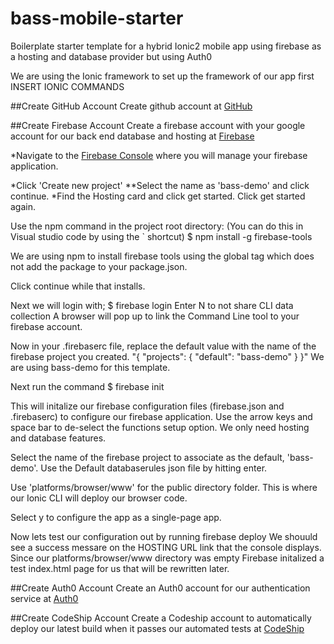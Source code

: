 # bass-mobile-starter
Boilerplate starter template for a hybrid Ionic2 mobile app using firebase as a hosting and database provider but using Auth0 

We are using the Ionic framework to set up the  framework of our app first 
INSERT IONIC COMMANDS


##Create GitHub Account
Create github account at [GitHub](https://github.com)

##Create Firebase Account
Create a firebase account with your google account for our back end database and hosting at [Firebase](https://firebase.google.com/)

*Navigate to the [Firebase Console](https://console.firebase.google.com/) where you will manage your firebase application.

*Click 'Create new project'
**Select the name as 'bass-demo' and click continue.
*Find the Hosting card and click get started.
Click get started again.


Use the npm command in the project root directory:  (You can do this in Visual studio code by using the ` shortcut)
$ npm install -g firebase-tools

We are using npm to install firebase tools using the global tag which does not add the package to your package.json.

Click continue while that installs.

Next we will login with;
$ firebase login
Enter N to not share CLI data collection
A browser will pop up to link the Command Line tool to your firebase account. 

Now in your .firebaserc file, replace the default value with the name of the firebase project you created.
"{
  "projects": {
    "default": "bass-demo"
  }
}"
We are using bass-demo for this template.

Next run the command 
$ firebase init

This will initalize our firebase configuration files (firebase.json and .firebaserc) to configure our firebase application. Use the arrow keys and space bar to de-select the functions setup option. We only need hosting and database features.

Select the name of the firebase project to associate as the default, 'bass-demo'.
Use the Default databaserules json file by hitting enter.

Use 'platforms/browser/www' for the public directory folder. This is where our Ionic CLI will deploy our browser code.

Select y to configure the app as a single-page app.

Now lets test our configuration out by running 
firebase deploy
We shouuld see a success messare on the HOSTING URL link that the console displays. Since our platforms/browser/www directory was empty Firebase initalized a test index.html page for us that will be rewritten later.


##Create Auth0 Account
Create an Auth0 account for our authentication service at [Auth0](https://auth0.com/) 

##Create CodeShip Account
Create a Codeship account to automatically deploy our latest build when it passes our automated tests at [CodeShip](https://codeship.com)
